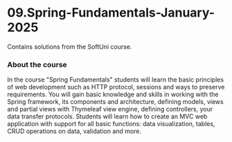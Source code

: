 # 09.Spring-Fundamentals-January-2025
Contains solutions from the SoftUni course.

<h3>About the course</h3> 
<p></p>In the course "Spring Fundamentals" students will learn the basic principles of web development such as HTTP protocol, sessions and ways to preserve requirements. You will gain basic knowledge and skills in working with the Spring framework, its components and architecture, defining models, views and partial views with Thymeleaf view engine, defining controllers, your data transfer protocols. Students will learn how to create an MVC web application with support for all basic functions: data visualization, tables, CRUD operations on data, validation and more.</p>
